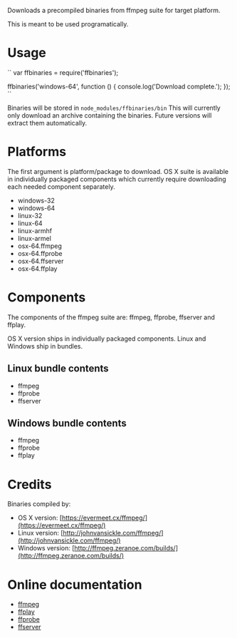 Downloads a precompiled binaries from ffmpeg suite for target platform.

This is meant to be used programatically.

# Usage

``
var ffbinaries = require('ffbinaries');

ffbinaries('windows-64', function () {
  console.log('Download complete.');
});
``

Binaries will be stored in `node_modules/ffbinaries/bin`
This will currently only download an archive containing the binaries.
Future versions will extract them automatically.

# Platforms

The first argument is platform/package to download. OS X suite is available
in individually packaged components which currently require downloading
each needed component separately.

* windows-32
* windows-64
* linux-32
* linux-64
* linux-armhf
* linux-armel
* osx-64.ffmpeg
* osx-64.ffprobe
* osx-64.ffserver
* osx-64.ffplay

# Components

The components of the ffmpeg suite are: ffmpeg, ffprobe, ffserver and ffplay.

OS X version ships in individually packaged components. Linux and Windows ship in bundles.

## Linux bundle contents

* ffmpeg
* ffprobe
* ffserver

## Windows bundle contents

* ffmpeg
* ffprobe
* ffplay

# Credits

Binaries compiled by:

* OS X version: [https://evermeet.cx/ffmpeg/](https://evermeet.cx/ffmpeg/)
* Linux version: [http://johnvansickle.com/ffmpeg/](http://johnvansickle.com/ffmpeg/)
* Windows version: [http://ffmpeg.zeranoe.com/builds/](http://ffmpeg.zeranoe.com/builds/)

# Online documentation

* [ffmpeg](http://ffmpeg.org/ffmpeg.html)
* [ffplay](http://ffmpeg.org/ffplay.html)
* [ffprobe](http://ffmpeg.org/ffprobe.html)
* [ffserver](http://ffmpeg.org/ffserver.html)
